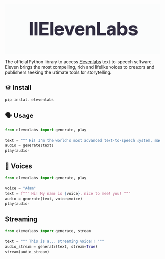 <img src="LOGO.png"></img>

The official Python library to access [Elevenlabs](https://elevenlabs.io/) text-to-speech software. Eleven brings the most compelling, rich and lifelike voices to creators and publishers seeking the ultimate tools for storytelling.


## ⚙️ Install

```bash
pip install elevenlabs
```

## 🗣️ Usage

```py
from elevenlabs import generate, play

text = """ Hi! I'm the world's most advanced text-to-speech system, made by elevenlabs. """
audio = generate(text)
play(audio)
```

## 👥 Voices

```py
from elevenlabs import generate, play

voice = "Adam"
text = f""" Hi! My name is {voice}, nice to meet you! """
audio = generate(text, voice=voice)
play(audio)
```

## Streaming

```py
from elevenlabs import generate, stream

text = """ This is a... streaming voice!! """
audio_stream = generate(text, stream=True)
stream(audio_stream)
```
